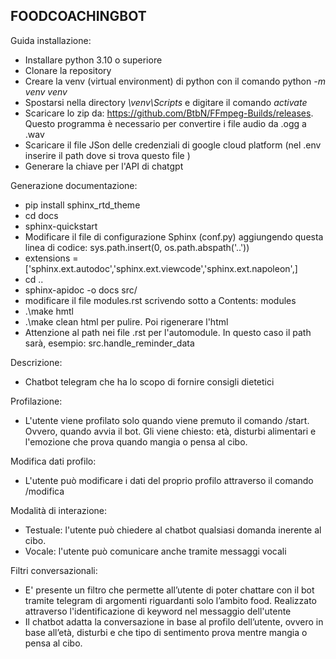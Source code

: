FOODCOACHINGBOT
-
Guida installazione:
- Installare python 3.10 o superiore
- Clonare la repository
- Creare la venv (virtual environment) di python con il comando python *-m venv venv*
- Spostarsi nella directory *\venv\Scripts* e digitare il comando *activate*
- Scaricare lo zip da: https://github.com/BtbN/FFmpeg-Builds/releases. Questo programma è necessario per convertire i file audio da .ogg a .wav
- Scaricare il file JSon delle credenziali di google cloud platform (nel .env inserire il path dove si trova questo file )
- Generare la chiave per l'API di chatgpt


Generazione documentazione:
 - pip install sphinx_rtd_theme
 - cd docs
 - sphinx-quickstart
 - Modificare il file di configurazione Sphinx (conf.py) aggiungendo questa linea di codice: sys.path.insert(0, os.path.abspath('..'))
 - extensions = ['sphinx.ext.autodoc','sphinx.ext.viewcode','sphinx.ext.napoleon',]
 - cd ..
 - sphinx-apidoc -o docs src/
 - modificare il file modules.rst scrivendo sotto a Contents: modules
 - .\make hmtl
 - .\make clean html per pulire. Poi rigenerare l'html
 - Attenzione al path nei file .rst per l'automodule. In questo caso il path sarà, esempio: src.handle_reminder_data

Descrizione:
 - Chatbot telegram che ha lo scopo di fornire consigli dietetici

Profilazione:
- L'utente viene profilato solo quando viene premuto il comando /start. Ovvero, quando avvia il bot. Gli viene chiesto: età, disturbi alimentari e l'emozione che prova quando mangia o pensa al cibo.

Modifica dati profilo:
- L'utente può modificare i dati del proprio profilo attraverso il comando /modifica

Modalità di interazione:
- Testuale: l'utente può chiedere al chatbot qualsiasi domanda inerente al cibo.
- Vocale: l'utente può comunicare anche tramite messaggi vocali

Filtri conversazionali:
- E' presente un filtro che permette all’utente di poter chattare con il bot tramite telegram di argomenti riguardanti solo l’ambito food. Realizzato attraverso l'identificazione di keyword nel messaggio dell'utente
- Il chatbot adatta la conversazione in base al profilo dell’utente, ovvero in base all’età, disturbi e che tipo di sentimento prova mentre mangia o pensa al cibo.

